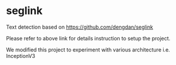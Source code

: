# seglink
Text detection based on https://github.com/dengdan/seglink

Please refer to above link for details instruction to setup the project.

We modified this project to experiment with various architecture i.e. InceptionV3
